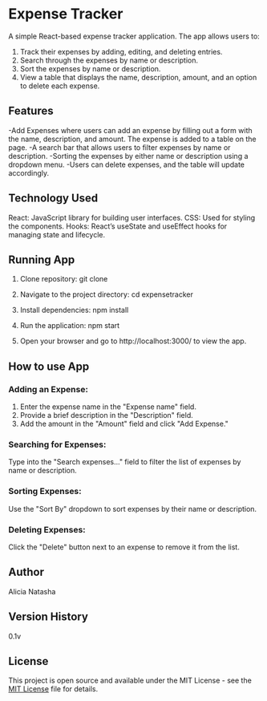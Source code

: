 # Expense Tracker

A simple React-based expense tracker application. The app allows users to:

 1. Track their expenses by adding, editing, and deleting entries.
 2. Search through the expenses by name or description.
 3. Sort the expenses by name or description.
 4. View a table that displays the name, description, amount, and an option to delete each expense.

## Features
-Add Expenses where users can add an expense by filling out a form with the name, description, and amount. The expense is added to a table on the page.
-A search bar that allows users to filter expenses by name or description.
-Sorting the expenses by either name or description using a dropdown menu.
-Users can delete expenses, and the table will update accordingly.

## Technology Used
React: JavaScript library for building user interfaces.
CSS: Used for styling the components.
Hooks: React’s useState and useEffect hooks for managing state and lifecycle.

## Running App
1. Clone repository:
git clone

2. Navigate to the project directory:
cd expensetracker

3. Install dependencies:
npm install

4. Run the application:
npm start

5. Open your browser and go to http://localhost:3000/ to view the app.

## How to use App

### Adding an Expense:
1. Enter the expense name in the "Expense name" field.
2. Provide a brief description in the "Description" field.
3. Add the amount in the "Amount" field and click "Add Expense."

### Searching for Expenses:
Type into the "Search expenses..." field to filter the list of expenses by name or description.

### Sorting Expenses:
Use the "Sort By" dropdown to sort expenses by their name or description.

### Deleting Expenses:
Click the "Delete" button next to an expense to remove it from the list.

## Author
Alicia Natasha

## Version History
0.1v

## License
This project is open source and available under the MIT License - see the [MIT License](./LICENSE) file for details.